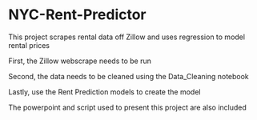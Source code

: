 # NYC-Rent-Predictor
This project scrapes rental data off Zillow and uses regression to model rental prices

First, the Zillow webscrape needs to be run

Second, the data needs to be cleaned using the Data_Cleaning notebook

Lastly, use the Rent Prediction models to create the model

The powerpoint and script used to present this project are also included
